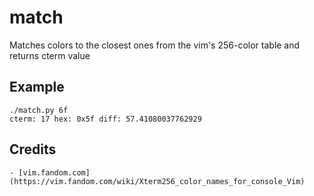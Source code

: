 # match

Matches colors to the closest ones from the vim's 256-color table and returns cterm value

## Example

```console
./match.py 6f
cterm: 17 hex: 0x5f diff: 57.41080037762929
```

## Credits
	- [vim.fandom.com](https://vim.fandom.com/wiki/Xterm256_color_names_for_console_Vim)

